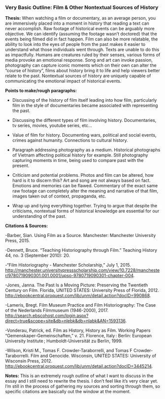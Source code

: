 ### Very Basic Outline: Film & Other Nontextual Sources of History

**Thesis:**
When watching a film or documentary, as an average person, you are immersively placed into a moment in history that reading a text can never accomplish. Raw footage of historical events can be arguably more objective. We can identify (assuming the footage wasn’t doctored) that the events being filmed did in fact happen. Film can also be more relatable, the ability to look into the eyes of people from the past makes it easier to understand what those individuals went through. Texts are unable to do this as impactfully. Humans are creatures ruled by their senses, various forms of media provoke an emotional response. Song and art can invoke passion, photography can capture iconic moments which on their own can alter the “course of history”, films about history bring it to life and help viewers better relate to the past. Nontextual sources of history are uniquely capable of communicating the emotional impact of historical events.

**Points to make/rough paragraphs:**
- Discussing of the history of film itself leading into how film, particularly film in the style of documentaries became associated with representing the past.
- Discussing the different types of film involving history. Documentaries, tv series, movies, youtube series, etc...
- Value of film for history. Documenting wars, political and social events, crimes against humanity. Connections to cultural history.
- Paragraph addressing photography as a medium. Historical photographs of Vietnam affecting political history for example. Still photography capturing moments in time, being used to compare past with the present.
- Criticism and potential problems. Photos and film can be altered, how hard is it to discern this? Art and song are not always based on fact. Emotions and memories can be flawed. Commentary of the exact same raw footage can completely alter the meaning and narrative of that film, images taken out of context, propaganda, etc.

- Wrap up and tying everything together. Trying to argue that despite the criticisms, nontextual forms of historical knowledge are essential for our understanding of the past.

**Citations & Sources:**

-Barber, Sian. Using Film as a Source. Manchester: Manchester University Press, 2015.

-Dennett, Bruce. “Teaching Historiography through Film.” Teaching History 44, no. 3 (September 2010): 20.

-“Film Historiography - Manchester Scholarship,” July 1, 2015. http://manchester.universitypressscholarship.com/view/10.7228/manchester/9780719090301.001.0001/upso-9780719090301-chapter-004.

-Jones, Janna. The Past Is a Moving Picture: Preserving the Twentieth Century on Film. Florida, UNITED STATES: University Press of Florida, 2012. http://ebookcentral.proquest.com/lib/unm/detail.action?docID=990868.
	
-Lameris, Bregt. Film Museum Practice and Film Historiography: The Case of the Nederlands Filmmuseum (1946-2000), 2017. http://search.ebscohost.com/login.aspx?direct=true&scope=site&db=nlebk&db=nlabk&AN=1593136.
	
-Vonderau, Patrick, ed. Film as History, History as Film. Working Papers “Gemenskaper-Gemeinschaften,” v. 21. Florence, Italy : Berlin: European University Institute ; Humboldt-Universität zu Berlin, 1999.

-Wilson, Kristi M., Tomas F. Crowder-Taraborrelli, and Tomas F Crowder-Taraborrelli. Film and Genocide. Wisconsin, UNITED STATES: University of Wisconsin Press, 2012. http://ebookcentral.proquest.com/lib/unm/detail.action?docID=3445214.


**Notes:** 
This is an extremely rough outline of what I want to discuss in the essay and I still need to rewrite the thesis. I don’t feel like it’s very clear yet. I’m still in the process of gathering my sources and sorting through them, so specific citations are basically out the window at the moment. 

